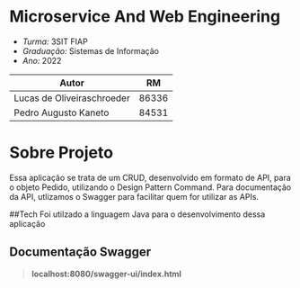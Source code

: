 #  **Microservice And Web Engineering**



* *Turma:* 3SIT FIAP
* *Graduação:* Sistemas de Informação
* *Ano:* 2022

| Autor               | RM                                                |
| ----------------- | ---------------------------------------------------------------- |
| Lucas de Oliveiraschroeder       | 86336 |
| Pedro Augusto Kaneto             | 84531 |


# Sobre Projeto
Essa aplicação se trata de um CRUD, desenvolvido em formato de API, para o objeto Pedido, utilizando o Design Pattern Command. Para documentação da API, utlizamos o Swagger para facilitar quem for utilizar as APIs.

##Tech
Foi utilzado a linguagem Java para o desenvolvimento dessa aplicação

## Documentação Swagger
> **localhost:8080/swagger-ui/index.html**
